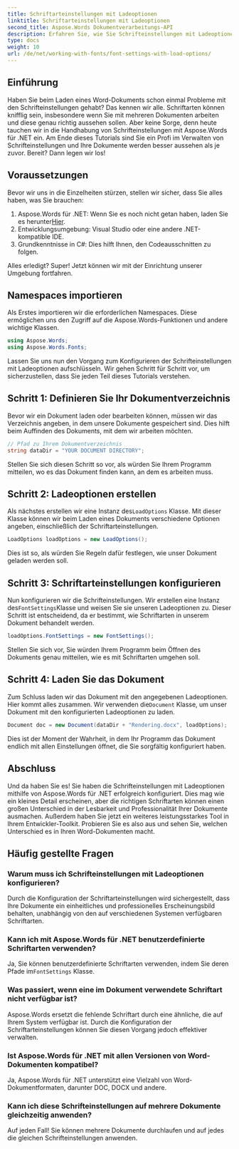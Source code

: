 ```yaml
---
title: Schriftarteinstellungen mit Ladeoptionen
linktitle: Schriftarteinstellungen mit Ladeoptionen
second_title: Aspose.Words Dokumentverarbeitungs-API
description: Erfahren Sie, wie Sie Schrifteinstellungen mit Ladeoptionen in Aspose.Words für .NET verwalten. Schritt-für-Schritt-Anleitung für Entwickler, um eine einheitliche Schriftdarstellung in Word-Dokumenten sicherzustellen.
type: docs
weight: 10
url: /de/net/working-with-fonts/font-settings-with-load-options/
---
```

## Einführung

Haben Sie beim Laden eines Word-Dokuments schon einmal Probleme mit den Schrifteinstellungen gehabt? Das kennen wir alle. Schriftarten können knifflig sein, insbesondere wenn Sie mit mehreren Dokumenten arbeiten und diese genau richtig aussehen sollen. Aber keine Sorge, denn heute tauchen wir in die Handhabung von Schrifteinstellungen mit Aspose.Words für .NET ein. Am Ende dieses Tutorials sind Sie ein Profi im Verwalten von Schrifteinstellungen und Ihre Dokumente werden besser aussehen als je zuvor. Bereit? Dann legen wir los!

## Voraussetzungen

Bevor wir uns in die Einzelheiten stürzen, stellen wir sicher, dass Sie alles haben, was Sie brauchen:

1.  Aspose.Words für .NET: Wenn Sie es noch nicht getan haben, laden Sie es herunter[Hier](https://releases.aspose.com/words/net/).
2. Entwicklungsumgebung: Visual Studio oder eine andere .NET-kompatible IDE.
3. Grundkenntnisse in C#: Dies hilft Ihnen, den Codeausschnitten zu folgen.

Alles erledigt? Super! Jetzt können wir mit der Einrichtung unserer Umgebung fortfahren.

## Namespaces importieren

Als Erstes importieren wir die erforderlichen Namespaces. Diese ermöglichen uns den Zugriff auf die Aspose.Words-Funktionen und andere wichtige Klassen.

```csharp
using Aspose.Words;
using Aspose.Words.Fonts;
```

Lassen Sie uns nun den Vorgang zum Konfigurieren der Schrifteinstellungen mit Ladeoptionen aufschlüsseln. Wir gehen Schritt für Schritt vor, um sicherzustellen, dass Sie jeden Teil dieses Tutorials verstehen.

## Schritt 1: Definieren Sie Ihr Dokumentverzeichnis

Bevor wir ein Dokument laden oder bearbeiten können, müssen wir das Verzeichnis angeben, in dem unsere Dokumente gespeichert sind. Dies hilft beim Auffinden des Dokuments, mit dem wir arbeiten möchten.

```csharp
// Pfad zu Ihrem Dokumentverzeichnis
string dataDir = "YOUR DOCUMENT DIRECTORY";
```

Stellen Sie sich diesen Schritt so vor, als würden Sie Ihrem Programm mitteilen, wo es das Dokument finden kann, an dem es arbeiten muss.

## Schritt 2: Ladeoptionen erstellen

 Als nächstes erstellen wir eine Instanz des`LoadOptions` Klasse. Mit dieser Klasse können wir beim Laden eines Dokuments verschiedene Optionen angeben, einschließlich der Schriftarteinstellungen.

```csharp
LoadOptions loadOptions = new LoadOptions();
```

Dies ist so, als würden Sie Regeln dafür festlegen, wie unser Dokument geladen werden soll.

## Schritt 3: Schriftarteinstellungen konfigurieren

 Nun konfigurieren wir die Schrifteinstellungen. Wir erstellen eine Instanz des`FontSettings`Klasse und weisen Sie sie unseren Ladeoptionen zu. Dieser Schritt ist entscheidend, da er bestimmt, wie Schriftarten in unserem Dokument behandelt werden.

```csharp
loadOptions.FontSettings = new FontSettings();
```

Stellen Sie sich vor, Sie würden Ihrem Programm beim Öffnen des Dokuments genau mitteilen, wie es mit Schriftarten umgehen soll.

## Schritt 4: Laden Sie das Dokument

 Zum Schluss laden wir das Dokument mit den angegebenen Ladeoptionen. Hier kommt alles zusammen. Wir verwenden die`Document` Klasse, um unser Dokument mit den konfigurierten Ladeoptionen zu laden.

```csharp
Document doc = new Document(dataDir + "Rendering.docx", loadOptions);
```

Dies ist der Moment der Wahrheit, in dem Ihr Programm das Dokument endlich mit allen Einstellungen öffnet, die Sie sorgfältig konfiguriert haben.

## Abschluss

Und da haben Sie es! Sie haben die Schrifteinstellungen mit Ladeoptionen mithilfe von Aspose.Words für .NET erfolgreich konfiguriert. Dies mag wie ein kleines Detail erscheinen, aber die richtigen Schriftarten können einen großen Unterschied in der Lesbarkeit und Professionalität Ihrer Dokumente ausmachen. Außerdem haben Sie jetzt ein weiteres leistungsstarkes Tool in Ihrem Entwickler-Toolkit. Probieren Sie es also aus und sehen Sie, welchen Unterschied es in Ihren Word-Dokumenten macht.

## Häufig gestellte Fragen

### Warum muss ich Schrifteinstellungen mit Ladeoptionen konfigurieren?
Durch die Konfiguration der Schriftarteinstellungen wird sichergestellt, dass Ihre Dokumente ein einheitliches und professionelles Erscheinungsbild behalten, unabhängig von den auf verschiedenen Systemen verfügbaren Schriftarten.

### Kann ich mit Aspose.Words für .NET benutzerdefinierte Schriftarten verwenden?
 Ja, Sie können benutzerdefinierte Schriftarten verwenden, indem Sie deren Pfade im`FontSettings` Klasse.

### Was passiert, wenn eine im Dokument verwendete Schriftart nicht verfügbar ist?
Aspose.Words ersetzt die fehlende Schriftart durch eine ähnliche, die auf Ihrem System verfügbar ist. Durch die Konfiguration der Schriftarteinstellungen können Sie diesen Vorgang jedoch effektiver verwalten.

### Ist Aspose.Words für .NET mit allen Versionen von Word-Dokumenten kompatibel?
Ja, Aspose.Words für .NET unterstützt eine Vielzahl von Word-Dokumentformaten, darunter DOC, DOCX und andere.

### Kann ich diese Schrifteinstellungen auf mehrere Dokumente gleichzeitig anwenden?
Auf jeden Fall! Sie können mehrere Dokumente durchlaufen und auf jedes die gleichen Schrifteinstellungen anwenden.